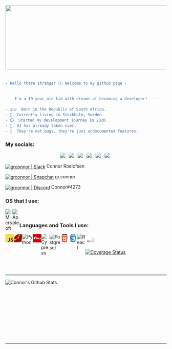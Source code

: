 <img src="https://i.makeagif.com/media/12-14-2015/CUIA8d.gif" width="550" height="200">

```diff

- Hello there stranger 👋🏽 Welcome to my github page - 
```

```diff

--  I'm a 19 year old kid with dreams of becoming a developer! --–

- 🇿🇦  Born in the Republic of South Africa.
- 📍  Currently living in Stockholm, Sweden.
- ⏱️  Started my development journey in 2020.
- 🤖  AI has already taken over.
- 🐜  They're not bugs, they're just undocumented features.
```

### My socials:

<p align='center'>
<a href="https://dev.to/grconnor"><img height="30" src="https://github.com/stephenajulu/WaylonWalker/blob/main/icon/dev.png?raw=true"></a>&nbsp;&nbsp;
<a href="https://twitter.com/RoelofsenConnor"><img height="30" src="https://github.com/stephenajulu/WaylonWalker/blob/main/icon/twitter.png?raw=true"></a>&nbsp;&nbsp;
<a href="https://www.instagram.com/gr.connor/"><img height="30" src="https://github.com/stephenajulu/WaylonWalker/blob/main/icon/instagram.jpg?raw=true"></a>&nbsp;&nbsp;
<a href="https://www.linkedin.com/in/connor-roelofsen-01262217a/"><img height="30" src="https://cdn.jsdelivr.net/npm/simple-icons@v3/icons/linkedin.svg"></a>&nbsp;&nbsp;
<a href="https://www.facebook.com/connorroelofsen/"><img height="30" src="https://cdn.jsdelivr.net/npm/simple-icons@3.7.0/icons/facebook.svg"></a>&nbsp;&nbsp;
<a href="https://stackoverflow.com/users/12762498/grconnor"><img height="30" src="https://cdn.jsdelivr.net/npm/simple-icons@3.7.0/icons/stackoverflow.svg"></a>&nbsp;&nbsp;

</p>

[<img align="center" alt="grconnor | Slack" width="22px" src="https://cdn.jsdelivr.net/npm/simple-icons@3.7.0/icons/slack.svg" />][Slack] Connor Roelofsen

[<img align="center" alt="grconnor | Snapchat" width="22px" src="https://cdn.jsdelivr.net/npm/simple-icons@3.7.0/icons/snapchat.svg" />][Snapchat] gr.connor

[<img align="center" alt="grconnor | Discord" width="22px" src="https://cdn.jsdelivr.net/npm/simple-icons@3.7.0/icons/discord.svg" />][Discord] Connor#4273


### OS that I use:

[<img align="left" alt="Micrsoft" width="22px" src="https://cdn.jsdelivr.net/npm/simple-icons@3.7.0/icons/microsoft.svg" />][Windows]

[<img align="left" alt="Apple" width="22px" src="https://cdn.jsdelivr.net/npm/simple-icons@3.7.0/icons/apple.svg" />][Macintosh]

<br />

### Languages and Tools I use:

<img align="left" alt="JavaScript" width="26px" src="https://raw.githubusercontent.com/github/explore/80688e429a7d4ef2fca1e82350fe8e3517d3494d/topics/javascript/javascript.png" />

<img align="left" alt="Ruby" width="26px" src="https://raw.githubusercontent.com/github/explore/80688e429a7d4ef2fca1e82350fe8e3517d3494d/topics/ruby/ruby.png" />

<img align="left" alt="Python" width="34px" src="https://img.icons8.com/color/48/000000/python.png" />

<img align="left" alt="Rails" width="26px" src="https://raw.githubusercontent.com/github/explore/80688e429a7d4ef2fca1e82350fe8e3517d3494d/topics/rails/rails.png" />

<img align="left" alt="Cypress" width="26px" src="https://raw.githubusercontent.com/cypress-io/cypress-icons/master/src/cypress.iconset/icon_32x32.png" />

<img align="left" alt="Postgresql" width="34px" src="https://img.icons8.com/color/48/000000/postgreesql.png" />

<img align="left" alt="HTML5" width="26px" src="https://raw.githubusercontent.com/github/explore/80688e429a7d4ef2fca1e82350fe8e3517d3494d/topics/html/html.png" />

<img align="left" alt="CSS3" width="26px" src="https://raw.githubusercontent.com/github/explore/80688e429a7d4ef2fca1e82350fe8e3517d3494d/topics/css/css.png" />

<img align="left" alt="React" width="26px" src="https://img.icons8.com/plasticine/100/000000/react.png" />

<img align="left" alt="MySQL" width="35px" src="https://raw.githubusercontent.com/github/explore/80688e429a7d4ef2fca1e82350fe8e3517d3494d/topics/mysql/mysql.png" />


<br />
<br />

[![Coverage Status](https://coveralls.io/repos/github/CraftAcademy/funny_jokes_api_team_2/badge.svg?branch=development)](https://coveralls.io/github/CraftAcademy/funny_jokes_api_team_2?branch=development)

<br />
<br />

--------------------------------------------------------------------------------------

![Connor's Github Stats](https://github-readme-stats.vercel.app/api?username=grconnor&show_icons=true&theme=radical)

<br />
<br />
<br />
<br />
<br />
<br />
<br />
<br />
<br />

--------------------------------------------------------------------------------------

[instagram]: https://www.instagram.com/gr.connor/
[linkedin]: https://www.linkedin.com/in/connor-roelofsen-01262217a/
[Facebook]: https://www.facebook.com/connorroelofsen
[Stackoverflow]: https://stackoverflow.com/users/12762498/grconnor
[Discord]: Connor#4273
[Slack]: ConnorRoelofsen
[Snapchat]: gr.connor
[Windows]: https://www.microsoft.com/
[Macintosh]: https://www.apple.com/

<!-- <a href="slack username"><img height="30" src="https://cdn.jsdelivr.net/npm/simple-icons@3.7.0/icons/slack.svg"></a>&nbsp;&nbsp;
<a href="snapchat username"><img height="30" src="https://cdn.jsdelivr.net/npm/simple-icons@3.7.0/icons/snapchat.svg"></a>&nbsp;&nbsp;
<a href="discord username"><img height="30" src="https://cdn.jsdelivr.net/npm/simple-icons@3.7.0/icons/discord.svg"></a> -->